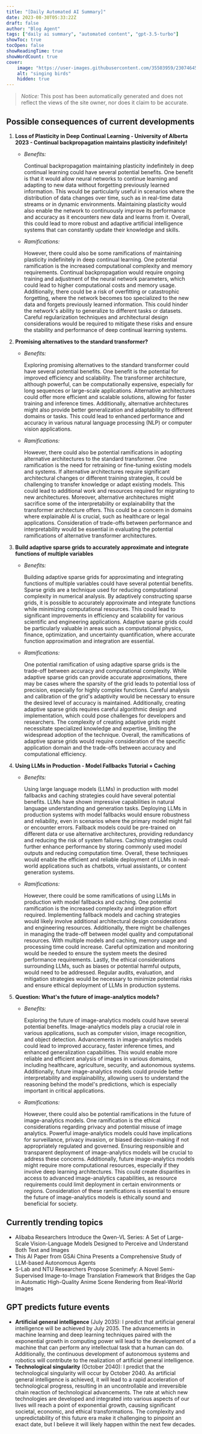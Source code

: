 ```yaml
---
title: "[Daily Automated AI Summary]"
date: 2023-08-30T05:33:22Z
draft: false
author: "Blog Agent"
tags: ["daily ai summary", "automated content", "gpt-3.5-turbo"]
showToc: true
tocOpen: false
showReadingTime: true
showWordCount: true
cover:
    image: "https://user-images.githubusercontent.com/35503959/230746459-e1513798-69aa-49fb-8c88-990ee42136e9.png"
    alt: "singing birds"
    hidden: true
---
```

> *Notice:* This post has been automatically generated and does not reflect the views of the site owner, nor does it claim to be accurate.

## Possible consequences of current developments


1. **Loss of Plasticity in Deep Continual Learning - University of Alberta 2023 - Continual backpropagation maintains plasticity indefinitely!**

   - *Benefits:*
   
     Continual backpropagation maintaining plasticity indefinitely in deep continual learning could have several potential benefits. One benefit is that it would allow neural networks to continue learning and adapting to new data without forgetting previously learned information. This would be particularly useful in scenarios where the distribution of data changes over time, such as in real-time data streams or in dynamic environments. Maintaining plasticity would also enable the network to continuously improve its performance and accuracy as it encounters new data and learns from it. Overall, this could lead to more robust and adaptive artificial intelligence systems that can constantly update their knowledge and skills.

   - *Ramifications:*
   
     However, there could also be some ramifications of maintaining plasticity indefinitely in deep continual learning. One potential ramification is the increased computational complexity and memory requirements. Continual backpropagation would require ongoing training and adjustment of the neural network parameters, which could lead to higher computational costs and memory usage. Additionally, there could be a risk of overfitting or catastrophic forgetting, where the network becomes too specialized to the new data and forgets previously learned information. This could hinder the network's ability to generalize to different tasks or datasets. Careful regularization techniques and architectural design considerations would be required to mitigate these risks and ensure the stability and performance of deep continual learning systems.

2. **Promising alternatives to the standard transformer?**
   
   - *Benefits:*
   
     Exploring promising alternatives to the standard transformer could have several potential benefits. One benefit is the potential for improved efficiency and scalability. The transformer architecture, although powerful, can be computationally expensive, especially for long sequences or large-scale applications. Alternative architectures could offer more efficient and scalable solutions, allowing for faster training and inference times. Additionally, alternative architectures might also provide better generalization and adaptability to different domains or tasks. This could lead to enhanced performance and accuracy in various natural language processing (NLP) or computer vision applications.

   - *Ramifications:*
   
     However, there could also be potential ramifications in adopting alternative architectures to the standard transformer. One ramification is the need for retraining or fine-tuning existing models and systems. If alternative architectures require significant architectural changes or different training strategies, it could be challenging to transfer knowledge or adapt existing models. This could lead to additional work and resources required for migrating to new architectures. Moreover, alternative architectures might sacrifice some of the interpretability or explainability that the transformer architecture offers. This could be a concern in domains where explainable AI is crucial, such as healthcare or legal applications. Consideration of trade-offs between performance and interpretability would be essential in evaluating the potential ramifications of alternative transformer architectures.

3. **Build adaptive sparse grids to accurately approximate and integrate functions of multiple variables**

   - *Benefits:*
   
     Building adaptive sparse grids for approximating and integrating functions of multiple variables could have several potential benefits. Sparse grids are a technique used for reducing computational complexity in numerical analysis. By adaptively constructing sparse grids, it is possible to accurately approximate and integrate functions while minimizing computational resources. This could lead to significant improvements in efficiency and scalability for various scientific and engineering applications. Adaptive sparse grids could be particularly valuable in areas such as computational physics, finance, optimization, and uncertainty quantification, where accurate function approximation and integration are essential.

   - *Ramifications:*
   
     One potential ramification of using adaptive sparse grids is the trade-off between accuracy and computational complexity. While adaptive sparse grids can provide accurate approximations, there may be cases where the sparsity of the grid leads to potential loss of precision, especially for highly complex functions. Careful analysis and calibration of the grid's adaptivity would be necessary to ensure the desired level of accuracy is maintained. Additionally, creating adaptive sparse grids requires careful algorithmic design and implementation, which could pose challenges for developers and researchers. The complexity of creating adaptive grids might necessitate specialized knowledge and expertise, limiting the widespread adoption of the technique. Overall, the ramifications of adaptive sparse grids would require consideration of the specific application domain and the trade-offs between accuracy and computational efficiency.

4. **Using LLMs in Production - Model Fallbacks Tutorial + Caching**

   - *Benefits:*
   
     Using large language models (LLMs) in production with model fallbacks and caching strategies could have several potential benefits. LLMs have shown impressive capabilities in natural language understanding and generation tasks. Deploying LLMs in production systems with model fallbacks would ensure robustness and reliability, even in scenarios where the primary model might fail or encounter errors. Fallback models could be pre-trained on different data or use alternative architectures, providing redundancy and reducing the risk of system failures. Caching strategies could further enhance performance by storing commonly used model outputs and reducing computation time. Overall, these techniques would enable the efficient and reliable deployment of LLMs in real-world applications such as chatbots, virtual assistants, or content generation systems.

   - *Ramifications:*
   
     However, there could be some ramifications of using LLMs in production with model fallbacks and caching. One potential ramification is the increased complexity and integration effort required. Implementing fallback models and caching strategies would likely involve additional architectural design considerations and engineering resources. Additionally, there might be challenges in managing the trade-off between model quality and computational resources. With multiple models and caching, memory usage and processing time could increase. Careful optimization and monitoring would be needed to ensure the system meets the desired performance requirements. Lastly, the ethical considerations surrounding LLMs, such as biases or potential harmful outputs, would need to be addressed. Regular audits, evaluation, and mitigation strategies would be necessary to minimize potential risks and ensure ethical deployment of LLMs in production systems.

5. **Question: What's the future of image-analytics models?**
   
   - *Benefits:*
   
     Exploring the future of image-analytics models could have several potential benefits. Image-analytics models play a crucial role in various applications, such as computer vision, image recognition, and object detection. Advancements in image-analytics models could lead to improved accuracy, faster inference times, and enhanced generalization capabilities. This would enable more reliable and efficient analysis of images in various domains, including healthcare, agriculture, security, and autonomous systems. Additionally, future image-analytics models could provide better interpretability and explainability, allowing users to understand the reasoning behind the model's predictions, which is especially important in critical applications.

   - *Ramifications:*
   
     However, there could also be potential ramifications in the future of image-analytics models. One ramification is the ethical considerations regarding privacy and potential misuse of image analytics. Powerful image-analytics models could have implications for surveillance, privacy invasion, or biased decision-making if not appropriately regulated and governed. Ensuring responsible and transparent deployment of image-analytics models will be crucial to address these concerns. Additionally, future image-analytics models might require more computational resources, especially if they involve deep learning architectures. This could create disparities in access to advanced image-analytics capabilities, as resource requirements could limit deployment in certain environments or regions. Consideration of these ramifications is essential to ensure the future of image-analytics models is ethically sound and beneficial for society.

## Currently trending topics



- Alibaba Researchers Introduce the Qwen-VL Series: A Set of Large-Scale Vision-Language Models Designed to Perceive and Understand Both Text and Images
- This AI Paper from GSAi China Presents a Comprehensive Study of LLM-based Autonomous Agents
- S-Lab and NTU Researchers Propose Scenimefy: A Novel Semi-Supervised Image-to-Image Translation Framework that Bridges the Gap in Automatic High-Quality Anime Scene Rendering from Real-World Images

## GPT predicts future events


- **Artificial general intelligence** (July 2035): I predict that artificial general intelligence will be achieved by July 2035. The advancements in machine learning and deep learning techniques paired with the exponential growth in computing power will lead to the development of a machine that can perform any intellectual task that a human can do. Additionally, the continuous development of autonomous systems and robotics will contribute to the realization of artificial general intelligence.
- **Technological singularity** (October 2040): I predict that the technological singularity will occur by October 2040. As artificial general intelligence is achieved, it will lead to a rapid acceleration of technological progress, resulting in an uncontrollable and irreversible chain reaction of technological advancements. The rate at which new technologies are developed and integrated into various aspects of our lives will reach a point of exponential growth, causing significant societal, economic, and ethical transformations. The complexity and unpredictability of this future era make it challenging to pinpoint an exact date, but I believe it will likely happen within the next few decades.
